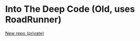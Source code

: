 # Into The Deep Code (Old, uses RoadRunner)

[New repo (private)](https://github.com/PrimeTech-Robotics/FTC-Into-The-Deep)
